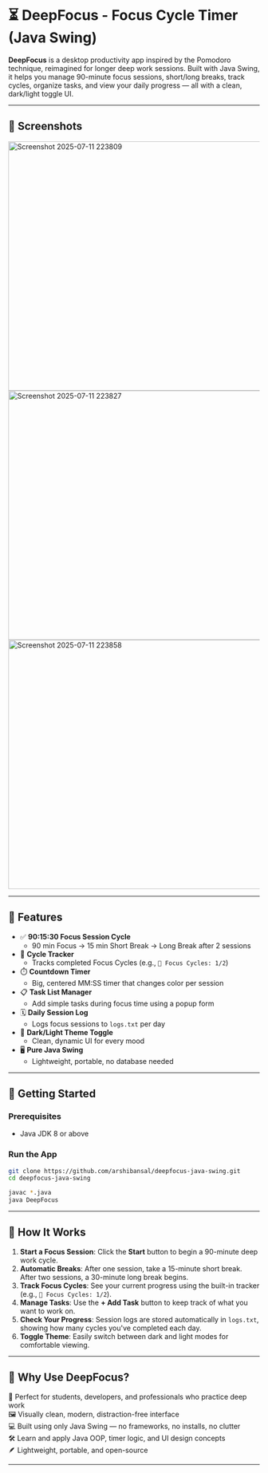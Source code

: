# ⏳ DeepFocus - Focus Cycle Timer (Java Swing)

**DeepFocus** is a desktop productivity app inspired by the Pomodoro technique, reimagined for longer deep work sessions. Built with Java Swing, it helps you manage 90-minute focus sessions, short/long breaks, track cycles, organize tasks, and view your daily progress — all with a clean, dark/light toggle UI.

---

## 📸 Screenshots

<img width="800" height="500" alt="Screenshot 2025-07-11 223809" src="https://github.com/user-attachments/assets/556a0dc9-c3e5-41bf-a7ef-bc4f6e76e209" />

<img width="800" height="500" alt="Screenshot 2025-07-11 223827" src="https://github.com/user-attachments/assets/4e97bfc4-6cab-4c33-9f2b-9660c40b079a" />

<img width="800" height="500" alt="Screenshot 2025-07-11 223858" src="https://github.com/user-attachments/assets/e79da7c8-4ec7-45ce-87dd-39bc59ed8eeb" />

---

## 🎯 Features

- ✅ **90:15:30 Focus Session Cycle**
  - 90 min Focus → 15 min Short Break → Long Break after 2 sessions
- 🔁 **Cycle Tracker**
  - Tracks completed Focus Cycles (e.g., `🔁 Focus Cycles: 1/2`)
- ⏱️ **Countdown Timer**
  - Big, centered MM:SS timer that changes color per session
- 📋 **Task List Manager**
  - Add simple tasks during focus time using a popup form
- 🗓️ **Daily Session Log**
  - Logs focus sessions to `logs.txt` per day
- 🌙 **Dark/Light Theme Toggle**
  - Clean, dynamic UI for every mood
- 🖥️ **Pure Java Swing**
  - Lightweight, portable, no database needed

---

## 🚀 Getting Started

### Prerequisites
- Java JDK 8 or above

### Run the App

```bash
git clone https://github.com/arshibansal/deepfocus-java-swing.git
cd deepfocus-java-swing

javac *.java
java DeepFocus
```

---

## 🧠 How It Works

1. **Start a Focus Session**: Click the **Start** button to begin a 90-minute deep work cycle.
2. **Automatic Breaks**: After one session, take a 15-minute short break. After two sessions, a 30-minute long break begins.
3. **Track Focus Cycles**: See your current progress using the built-in tracker (e.g., `🔁 Focus Cycles: 1/2`).
4. **Manage Tasks**: Use the **+ Add Task** button to keep track of what you want to work on.
5. **Check Your Progress**: Session logs are stored automatically in `logs.txt`, showing how many cycles you've completed each day.
6. **Toggle Theme**: Easily switch between dark and light modes for comfortable viewing.

---

## 🙋 Why Use DeepFocus?

🧘 Perfect for students, developers, and professionals who practice deep work  
🖼️ Visually clean, modern, distraction-free interface  
💻 Built using only Java Swing — no frameworks, no installs, no clutter  
🛠️ Learn and apply Java OOP, timer logic, and UI design concepts  
🪶 Lightweight, portable, and open-source

---
